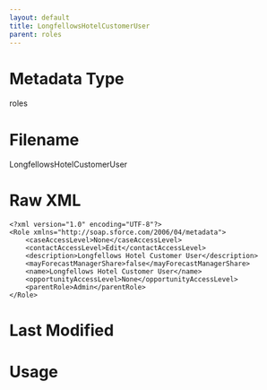```yaml
---
layout: default
title: LongfellowsHotelCustomerUser
parent: roles
---
```

# Metadata Type
roles


# Filename 
LongfellowsHotelCustomerUser


# Raw XML
```
<?xml version="1.0" encoding="UTF-8"?>
<Role xmlns="http://soap.sforce.com/2006/04/metadata">
    <caseAccessLevel>None</caseAccessLevel>
    <contactAccessLevel>Edit</contactAccessLevel>
    <description>Longfellows Hotel Customer User</description>
    <mayForecastManagerShare>false</mayForecastManagerShare>
    <name>Longfellows Hotel Customer User</name>
    <opportunityAccessLevel>None</opportunityAccessLevel>
    <parentRole>Admin</parentRole>
</Role>
```


# Last Modified


# Usage
